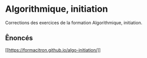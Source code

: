 # Algorithmique, initiation
Corrections des exercices de la formation Algorithmique, initiation.
## Ênoncés
[[https://formacitron.github.io/algo-initiation/]]

